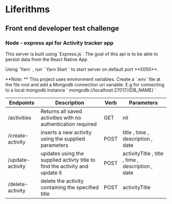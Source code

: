 # Liferithms

## Front end developer test challenge

### Node - express api for Activity tracker app

<p> This server is built using `Express.js`. The goal of this api is to be able to persist data from the React Native App</p>
<p> Using `Yarn` , run ` Yarn Start ` to start server on default port **5050**.  </p>
<p> **Note: ** This project uses environment variables. Create a `.env` file at the file root and add a Mongodb connection uri variable. E.g for connecting to a local mongodb instance ` mongodb://localhost:27017/{DB_NAME} `  </p>

| Endpoints        | Description                                                                 | Verb | Parameters                                        |
| ---------------- | --------------------------------------------------------------------------- | ---- | ------------------------------------------------- |
| /activities      | Returns all saved activities with no authentication required                | GET  | nil                                               |
| /create-activity | inserts a new activity using the supplied parameters                        | POST | title , time , description , date                 |
| /update-activity | updates using the supplied activty title to find the activity and update it | POST | activityTitle , title , time , description , date |
| /delete-activity | delete the activity containing the specified title                          | POST | activityTitle                                     |
